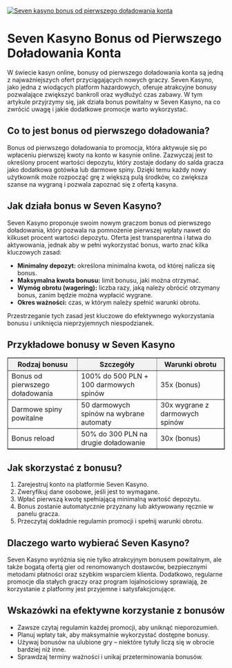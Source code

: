[![Seven kasyno bonus od pierwszego doładowania konta](https://123-caf.pages.dev/gitsignup.png)](https://vrmoo.ru/Bt82HjjY)

<h1>Seven Kasyno Bonus od Pierwszego Doładowania Konta</h1> <p>W świecie kasyn online, bonusy od pierwszego doładowania konta są jedną z najważniejszych ofert przyciągających nowych graczy. Seven Kasyno, jako jedna z wiodących platform hazardowych, oferuje atrakcyjne bonusy pozwalające zwiększyć bankroll oraz wydłużyć czas zabawy. W tym artykule przyjrzymy się, jak działa bonus powitalny w Seven Kasyno, na co zwrócić uwagę i jakie dodatkowe promocje warto wykorzystać.</p>  <h2>Co to jest bonus od pierwszego doładowania?</h2> <p>Bonus od pierwszego doładowania to promocja, która aktywuje się po wpłaceniu pierwszej kwoty na konto w kasynie online. Zazwyczaj jest to określony procent wartości depozytu, który zostaje dodany do salda gracza jako dodatkowa gotówka lub darmowe spiny. Dzięki temu każdy nowy użytkownik może rozpocząć grę z większą pulą środków, co zwiększa szanse na wygraną i pozwala zapoznać się z ofertą kasyna.</p>  <h2>Jak działa bonus w Seven Kasyno?</h2> <p>Seven Kasyno proponuje swoim nowym graczom bonus od pierwszego doładowania, który pozwala na pomnożenie pierwszej wpłaty nawet do kilkuset procent wartości depozytu. Oferta jest transparentna i łatwa do aktywowania, jednak aby w pełni wykorzystać bonus, warto znać kilka kluczowych zasad:</p> <ul>   <li><strong>Minimalny depozyt:</strong> określona minimalna kwota, od której nalicza się bonus.</li>   <li><strong>Maksymalna kwota bonusu:</strong> limit bonusu, jaki można otrzymać.</li>   <li><strong>Wymóg obrotu (wagering):</strong> liczba razy, jaką należy obrócić otrzymany bonus, zanim będzie można wypłacić wygrane.</li>   <li><strong>Okres ważności:</strong> czas, w którym należy spełnić warunki obrotu.</li> </ul> <p>Przestrzeganie tych zasad jest kluczowe do efektywnego wykorzystania bonusu i uniknięcia nieprzyjemnych niespodzianek.</p>  <h2>Przykładowe bonusy w Seven Kasyno</h2> <table border="1" cellpadding="8" cellspacing="0" style="border-collapse: collapse; width: 100%; max-width: 600px;">   <thead>     <tr style="background-color: #f2f2f2;">       <th>Rodzaj bonusu</th>       <th>Szczegóły</th>       <th>Warunki obrotu</th>     </tr>   </thead>   <tbody>     <tr>       <td>Bonus od pierwszego doładowania</td>       <td>100% do 500 PLN + 100 darmowych spinów</td>       <td>35x (bonus)</td>     </tr>     <tr>       <td>Darmowe spiny powitalne</td>       <td>50 darmowych spinów na wybrane automaty</td>       <td>30x wygrane z darmowych spinów</td>     </tr>     <tr>       <td>Bonus reload</td>       <td>50% do 300 PLN na drugie doładowanie</td>       <td>30x (bonus)</td>     </tr>   </tbody> </table>  <h2>Jak skorzystać z bonusu?</h2> <ol>   <li>Zarejestruj konto na platformie Seven Kasyno.</li>   <li>Zweryfikuj dane osobowe, jeśli jest to wymagane.</li>   <li>Wpłać pierwszą kwotę spełniającą minimalną wartość depozytu.</li>   <li>Bonus zostanie automatycznie przyznany lub aktywowany ręcznie w panelu gracza.</li>   <li>Przeczytaj dokładnie regulamin promocji i spełnij warunki obrotu.</li> </ol>  <h2>Dlaczego warto wybierać Seven Kasyno?</h2> <p>Seven Kasyno wyróżnia się nie tylko atrakcyjnym bonusem powitalnym, ale także bogatą ofertą gier od renomowanych dostawców, bezpiecznymi metodami płatności oraz szybkim wsparciem klienta. Dodatkowo, regularne promocje dla stałych graczy oraz program lojalnościowy sprawiają, że korzystanie z platformy jest przyjemne i satysfakcjonujące.</p>  <h2>Wskazówki na efektywne korzystanie z bonusów</h2> <ul>   <li>Zawsze czytaj regulamin każdej promocji, aby uniknąć nieporozumień.</li>   <li>Planuj wpłaty tak, aby maksymalnie wykorzystać dostępne bonusy.</li>   <li>Używaj bonusów na ulubione gry – niektóre tytuły liczą się w obrocie bardziej niż inne.</li>   <li>Sprawdzaj terminy ważności i unikaj przeterminowania bonusów.</li> </ul>
